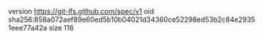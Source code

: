 version https://git-lfs.github.com/spec/v1
oid sha256:858a072aef89e60ed5b10b04021d34360ce52298ed53b2c84e29351eee77a42a
size 116
